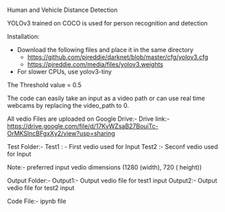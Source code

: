 Human and Vehicle Distance Detection

YOLOv3 trained on COCO is used for person recognition and detection

Installation:
* Download the following files and place it in the same directory
   - https://github.com/pjreddie/darknet/blob/master/cfg/yolov3.cfg
   - https://pjreddie.com/media/files/yolov3.weights
* For slower CPUs, use yolov3-tiny 

The Threshold value = 0.5

The code can easily take an input as a video path or can use real time webcams by replacing the video_path to 0.

All vedio Files are uploaded on Google Drive:-
Drive link:- https://drive.google.com/file/d/17KvWZsaB27BouiTc-OrMKSlncBFgxXy2/view?usp=sharing

Test Folder:-
Test1 : - First vedio used for Input
Test2 :- Seconf vedio used for Input

Note:- preferred input vedio dimensions (1280 (width), 720 ( height))

Output Folder:-
Output1:- Output vedio file for test1 input
Output2:- Output vedio file for test2 input

Code File:- ipynb file


